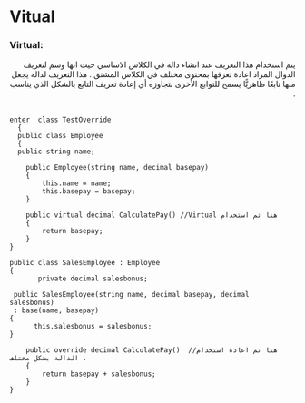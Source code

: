 # Vitual
###  Virtual:


<div dir=rtl aliany=right>
 يتم استخدام هذا التعريف عند انشاء داله في الكلاس الاساسي حيث انها وسم لتعريف الدوال المراد اعادة تعرفها بمحتوى مختلف في الكلاس المشتق . هذا التعريف لداله يجعل منها تابعًا ظاهريًّا يسمح للتوابع الأخرى بتجاوزه أي إعادة تعريف التابع بالشكل الذي يناسب .
</div><br>

    enter  class TestOverride
      {
      public class Employee
      {
      public string name;
      
        public Employee(string name, decimal basepay)
        {
            this.name = name;
            this.basepay = basepay;
        }

        public virtual decimal CalculatePay() //Virtual هنا تم استخدام 
        {
            return basepay;
        }
    }
    
    public class SalesEmployee : Employee
    {
           private decimal salesbonus;

     public SalesEmployee(string name, decimal basepay, decimal salesbonus) 
     : base(name, basepay) 
    {
          this.salesbonus = salesbonus; 
    } 

        public override decimal CalculatePay()  //هنا تم اعادة استخدام الدالة بشكل مختلف .
        {
            return basepay + salesbonus;
        }
    }

